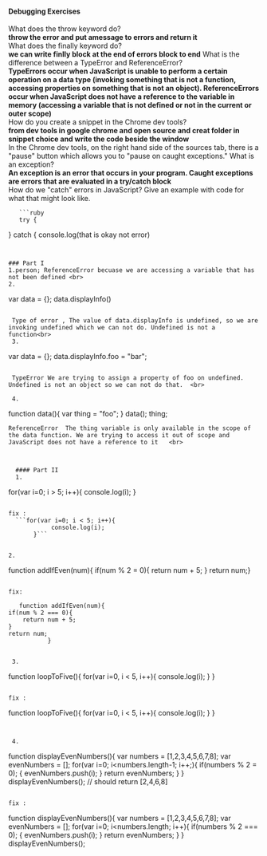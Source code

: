#### Debugging Exercises

What does the throw keyword do? <br>
**throw the error and put amessage to errors and return it** <br>
What does the finally keyword do?<br>
**we can write finlly block at the end of errors block to end**
What is the difference between a TypeError and ReferenceError?<br>
**TypeErrors occur when JavaScript is unable to perform a certain operation on a data type (invoking something that is not a function, accessing properties on something that is not an object). ReferenceErrors occur when JavaScript does not have a reference to the variable in memory (accessing a variable that is not defined or not in the current or outer scope)** <br>
How do you create a snippet in the Chrome dev tools?<br>
**from dev tools in google chrome and open source and creat folder in snippet choice and write the code beside the window** <br>
In the Chrome dev tools, on the right hand side of the sources tab, there is a "pause" button which allows you to "pause on caught exceptions." What is an exception? <br>
**An exception is an error that occurs in your program. Caught exceptions are errors that are evaluated in a try/catch block** <br>
How do we "catch" errors in JavaScript? Give an example with code for what that might look like. <br>

       ```ruby
       try {

}
catch {
console.log(that is okay not error)

```


### Part I
1.person; ReferenceError becuase we are accessing a variable that has not been defined <br>
2.
```

var data = {};
data.displayInfo()

```

 Type of error , The value of data.displayInfo is undefined, so we are invoking undefined which we can not do. Undefined is not a function<br>
 3.
```

var data = {};
data.displayInfo.foo = "bar";

```

 TypeError We are trying to assign a property of foo on undefined. Undefined is not an object so we can not do that.  <br>

 4.
```

function data(){
var thing = "foo";
}
data();
thing;

```
ReferenceError  The thing variable is only available in the scope of the data function. We are trying to access it out of scope and JavaScript does not have a reference to it   <br>



  #### Part II
  1.
```

for(var i=0; i > 5; i++){
console.log(i);
}

````

fix :
  ```for(var i=0; i < 5; i++){
            console.log(i);
       }```


2.

````

function addIfEven(num){
if(num % 2 = 0){
return num + 5;
}
return num;}

```

fix:
```

       function addIfEven(num){
    if(num % 2 === 0){
        return num + 5;
    }
    return num;
               }

```

 3.

```

function loopToFive(){
for(var i=0, i < 5, i++){
console.log(i);
}
}

```

fix :

```

function loopToFive(){
for(var i=0, i < 5, i++){
console.log(i);
}
}

```


 4.
```

function displayEvenNumbers(){
var numbers = [1,2,3,4,5,6,7,8];
var evenNumbers = [];
for(var i=0; i<numbers.length-1; i++;){
if(numbers % 2 = 0); {
evenNumbers.push(i);
}
return evenNumbers;
}
}
displayEvenNumbers(); // should return [2,4,6,8]

```

fix :

```

function displayEvenNumbers(){
var numbers = [1,2,3,4,5,6,7,8];
var evenNumbers = [];
for(var i=0; i<numbers.length; i++){
if(numbers % 2 === 0); {
evenNumbers.push(i);
}
return evenNumbers;
}
}
displayEvenNumbers();

```

```
